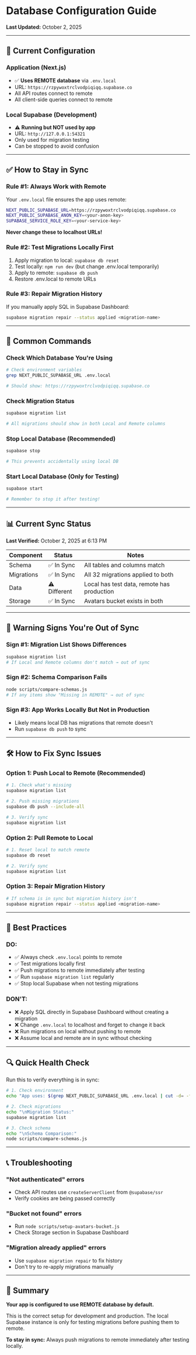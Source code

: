 # Database Configuration Guide

**Last Updated:** October 2, 2025

---

## 🎯 Current Configuration

### **Application (Next.js)**
- ✅ **Uses REMOTE database** via `.env.local`
- URL: `https://rzpywoxtrclvodpiqiqq.supabase.co`
- All API routes connect to remote
- All client-side queries connect to remote

### **Local Supabase (Development)**
- ⚠️ **Running but NOT used by app**
- URL: `http://127.0.0.1:54321`
- Only used for migration testing
- Can be stopped to avoid confusion

---

## ✅ How to Stay in Sync

### **Rule #1: Always Work with Remote**
Your `.env.local` file ensures the app uses remote:
```bash
NEXT_PUBLIC_SUPABASE_URL=https://rzpywoxtrclvodpiqiqq.supabase.co
NEXT_PUBLIC_SUPABASE_ANON_KEY=<your-anon-key>
SUPABASE_SERVICE_ROLE_KEY=<your-service-key>
```

**Never change these to localhost URLs!**

### **Rule #2: Test Migrations Locally First**
1. Apply migration to local: `supabase db reset`
2. Test locally: `npm run dev` (but change .env.local temporarily)
3. Apply to remote: `supabase db push`
4. Restore .env.local to remote URLs

### **Rule #3: Repair Migration History**
If you manually apply SQL in Supabase Dashboard:
```bash
supabase migration repair --status applied <migration-name>
```

---

## 🔧 Common Commands

### **Check Which Database You're Using**
```bash
# Check environment variables
grep NEXT_PUBLIC_SUPABASE_URL .env.local

# Should show: https://rzpywoxtrclvodpiqiqq.supabase.co
```

### **Check Migration Status**
```bash
supabase migration list

# All migrations should show in both Local and Remote columns
```

### **Stop Local Database (Recommended)**
```bash
supabase stop

# This prevents accidentally using local DB
```

### **Start Local Database (Only for Testing)**
```bash
supabase start

# Remember to stop it after testing!
```

---

## 📊 Current Sync Status

**Last Verified:** October 2, 2025 at 6:13 PM

| Component | Status | Notes |
|-----------|--------|-------|
| Schema | ✅ In Sync | All tables and columns match |
| Migrations | ✅ In Sync | All 32 migrations applied to both |
| Data | ⚠️ Different | Local has test data, remote has production |
| Storage | ✅ In Sync | Avatars bucket exists in both |

---

## 🚨 Warning Signs You're Out of Sync

### **Sign #1: Migration List Shows Differences**
```bash
supabase migration list
# If Local and Remote columns don't match → out of sync
```

### **Sign #2: Schema Comparison Fails**
```bash
node scripts/compare-schemas.js
# If any items show "Missing in REMOTE" → out of sync
```

### **Sign #3: App Works Locally But Not in Production**
- Likely means local DB has migrations that remote doesn't
- Run `supabase db push` to sync

---

## 🛠️ How to Fix Sync Issues

### **Option 1: Push Local to Remote (Recommended)**
```bash
# 1. Check what's missing
supabase migration list

# 2. Push missing migrations
supabase db push --include-all

# 3. Verify sync
supabase migration list
```

### **Option 2: Pull Remote to Local**
```bash
# 1. Reset local to match remote
supabase db reset

# 2. Verify sync
supabase migration list
```

### **Option 3: Repair Migration History**
```bash
# If schema is in sync but migration history isn't
supabase migration repair --status applied <migration-name>
```

---

## 📝 Best Practices

### **DO:**
- ✅ Always check `.env.local` points to remote
- ✅ Test migrations locally first
- ✅ Push migrations to remote immediately after testing
- ✅ Run `supabase migration list` regularly
- ✅ Stop local Supabase when not testing migrations

### **DON'T:**
- ❌ Apply SQL directly in Supabase Dashboard without creating a migration
- ❌ Change `.env.local` to localhost and forget to change it back
- ❌ Run migrations on local without pushing to remote
- ❌ Assume local and remote are in sync without checking

---

## 🔍 Quick Health Check

Run this to verify everything is in sync:

```bash
# 1. Check environment
echo "App uses: $(grep NEXT_PUBLIC_SUPABASE_URL .env.local | cut -d= -f2)"

# 2. Check migrations
echo "\nMigration Status:"
supabase migration list

# 3. Check schema
echo "\nSchema Comparison:"
node scripts/compare-schemas.js
```

---

## 📞 Troubleshooting

### **"Not authenticated" errors**
- Check API routes use `createServerClient` from `@supabase/ssr`
- Verify cookies are being passed correctly

### **"Bucket not found" errors**
- Run `node scripts/setup-avatars-bucket.js`
- Check Storage section in Supabase Dashboard

### **"Migration already applied" errors**
- Use `supabase migration repair` to fix history
- Don't try to re-apply migrations manually

---

## 🎯 Summary

**Your app is configured to use REMOTE database by default.**

This is the correct setup for development and production. The local Supabase instance is only for testing migrations before pushing them to remote.

**To stay in sync:** Always push migrations to remote immediately after testing locally.
